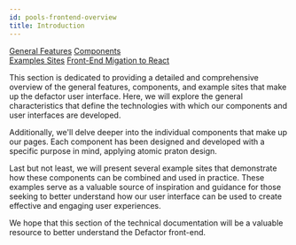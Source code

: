 ```yaml
---
id: pools-frontend-overview
title: Introduction
---
```


<div style={{ display: 'flex', flexWrap: 'wrap', color: '#eb9f00', gap: '1rem' }}>
  <div style={{
    flex: '1 1 280px',
    display: 'flex',
    flexDirection: 'column',
    rowGap: '1rem',
    alignItems: 'flex-start',
    textDecoration: 'underline',
  }}>
    <a href="pools-frontend-general-features" className="pagination-nav__label">General Features</a>
    <a href="pools-react-components" className="pagination-nav__label">Components</a>
  </div>

  <div style={{
    flex: '1 1 280px',
    display: 'flex',
    flexDirection: 'column',
    rowGap: '1rem',
    alignItems: 'flex-start',
    textDecoration: 'underline'
  }}>
    <a href="pools-frontend-examples" className="pagination-nav__label">Examples Sites</a>
    <a href="pools-migration-to-react" className="pagination-nav__label">Front-End Migation to React</a>
  </div>
</div>

This section is dedicated to providing a detailed and comprehensive overview of the general features, components, and example sites that make up the defactor user interface.
Here, we will explore the general characteristics that define the technologies with which our components and user interfaces are developed.

Additionally, we'll delve deeper into the individual components that make up our pages. Each component has been designed and developed with a specific purpose in mind, applying atomic praton design.

Last but not least, we will present several example sites that demonstrate how these components can be combined and used in practice. These examples serve as a valuable source of inspiration and guidance for those seeking to better understand how our user interface can be used to create effective and engaging user experiences.

We hope that this section of the technical documentation will be a valuable resource to better understand the Defactor front-end.
